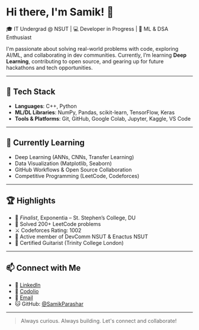 # Hi there, I'm Samik! 👋

🎓 IT Undergrad @ NSUT | 💻 Developer in Progress | 🤖 ML & DSA Enthusiast

I'm passionate about solving real-world problems with code, exploring AI/ML, and collaborating in dev communities. Currently, I’m learning **Deep Learning**, contributing to open source, and gearing up for future hackathons and tech opportunities.

---

## 🔧 Tech Stack
- **Languages**: C++, Python  
- **ML/DL Libraries**: NumPy, Pandas, scikit-learn, TensorFlow, Keras  
- **Tools & Platforms**: Git, GitHub, Google Colab, Jupyter, Kaggle, VS Code  

---

## 🌱 Currently Learning
- Deep Learning (ANNs, CNNs, Transfer Learning)
- Data Visualization (Matplotlib, Seaborn)
- GitHub Workflows & Open Source Collaboration
- Competitive Programming (LeetCode, Codeforces)

---

## 🏆 Highlights
- 🥈 *Finalist*, Exponentia – St. Stephen’s College, DU  
- 🔢 Solved 200+ LeetCode problems  
- ⚔️ Codeforces Rating: 1002  
- 🧠 Active member of DevComm NSUT & Enactus NSUT  
- 🎸 Certified Guitarist (Trinity College London)

---

## 📫 Connect with Me
- 💼 [LinkedIn](https://www.linkedin.com/in/samik-parashar-a1a06431a/)
- 🧠 [Codolio](https://codolio.com/profile/SamikParashar)
- 📧 [Email](mailto:samik.parashar.ug24@nsut.ac.in)
- 🐱 GitHub: [@SamikParashar](https://github.com/SamikParashar)

---

> Always curious. Always building. Let's connect and collaborate!
